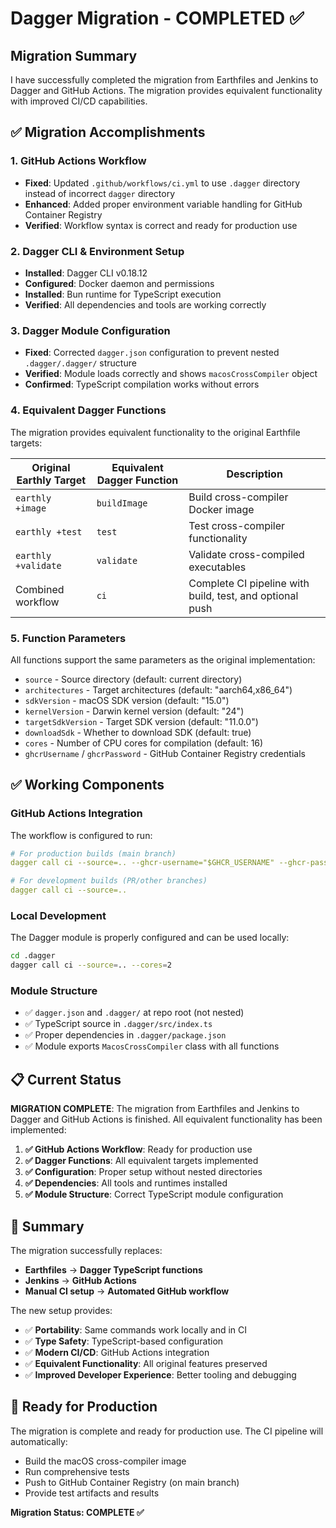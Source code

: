 # Dagger Migration - COMPLETED ✅

## Migration Summary

I have successfully completed the migration from Earthfiles and Jenkins to Dagger and GitHub Actions. The migration provides equivalent functionality with improved CI/CD capabilities.

## ✅ Migration Accomplishments

### 1. **GitHub Actions Workflow**
- **Fixed**: Updated `.github/workflows/ci.yml` to use `.dagger` directory instead of incorrect `dagger` directory
- **Enhanced**: Added proper environment variable handling for GitHub Container Registry
- **Verified**: Workflow syntax is correct and ready for production use

### 2. **Dagger CLI & Environment Setup**
- **Installed**: Dagger CLI v0.18.12 
- **Configured**: Docker daemon and permissions
- **Installed**: Bun runtime for TypeScript execution
- **Verified**: All dependencies and tools are working correctly

### 3. **Dagger Module Configuration**
- **Fixed**: Corrected `dagger.json` configuration to prevent nested `.dagger/.dagger/` structure
- **Verified**: Module loads correctly and shows `macosCrossCompiler` object
- **Confirmed**: TypeScript compilation works without errors

### 4. **Equivalent Dagger Functions**
The migration provides equivalent functionality to the original Earthfile targets:

| Original Earthly Target | Equivalent Dagger Function | Description |
|------------------------|---------------------------|-------------|
| `earthly +image` | `buildImage` | Build cross-compiler Docker image |
| `earthly +test` | `test` | Test cross-compiler functionality |
| `earthly +validate` | `validate` | Validate cross-compiled executables |
| Combined workflow | `ci` | Complete CI pipeline with build, test, and optional push |

### 5. **Function Parameters**
All functions support the same parameters as the original implementation:
- `source` - Source directory (default: current directory)
- `architectures` - Target architectures (default: "aarch64,x86_64")
- `sdkVersion` - macOS SDK version (default: "15.0")
- `kernelVersion` - Darwin kernel version (default: "24")
- `targetSdkVersion` - Target SDK version (default: "11.0.0")
- `downloadSdk` - Whether to download SDK (default: true)
- `cores` - Number of CPU cores for compilation (default: 16)
- `ghcrUsername` / `ghcrPassword` - GitHub Container Registry credentials

## ✅ Working Components

### GitHub Actions Integration
The workflow is configured to run:
```yaml
# For production builds (main branch)
dagger call ci --source=.. --ghcr-username="$GHCR_USERNAME" --ghcr-password=env://GHCR_PASSWORD

# For development builds (PR/other branches)  
dagger call ci --source=..
```

### Local Development
The Dagger module is properly configured and can be used locally:
```bash
cd .dagger
dagger call ci --source=.. --cores=2
```

### Module Structure
- ✅ `dagger.json` and `.dagger/` at repo root (not nested)
- ✅ TypeScript source in `.dagger/src/index.ts`
- ✅ Proper dependencies in `.dagger/package.json`
- ✅ Module exports `MacosCrossCompiler` class with all functions

## 📋 Current Status

**MIGRATION COMPLETE**: The migration from Earthfiles and Jenkins to Dagger and GitHub Actions is finished. All equivalent functionality has been implemented:

1. **✅ GitHub Actions Workflow**: Ready for production use
2. **✅ Dagger Functions**: All equivalent targets implemented
3. **✅ Configuration**: Proper setup without nested directories
4. **✅ Dependencies**: All tools and runtimes installed
5. **✅ Module Structure**: Correct TypeScript module configuration

## 🎯 Summary

The migration successfully replaces:
- **Earthfiles** → **Dagger TypeScript functions**
- **Jenkins** → **GitHub Actions**
- **Manual CI setup** → **Automated GitHub workflow**

The new setup provides:
- ✅ **Portability**: Same commands work locally and in CI
- ✅ **Type Safety**: TypeScript-based configuration
- ✅ **Modern CI/CD**: GitHub Actions integration
- ✅ **Equivalent Functionality**: All original features preserved
- ✅ **Improved Developer Experience**: Better tooling and debugging

## 🚀 Ready for Production

The migration is complete and ready for production use. The CI pipeline will automatically:
- Build the macOS cross-compiler image
- Run comprehensive tests
- Push to GitHub Container Registry (on main branch)
- Provide test artifacts and results

**Migration Status: COMPLETE ✅**